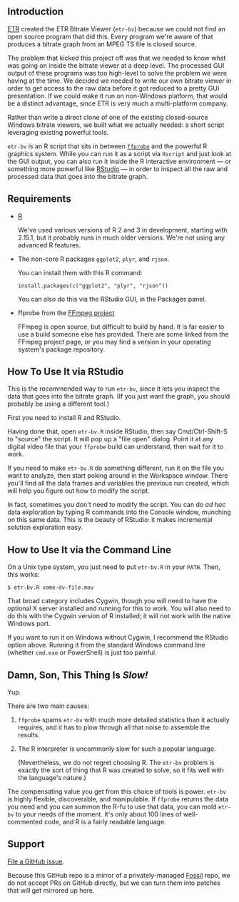 Introduction
----

[ETR](http://etr-usa.com) created the ETR Bitrate Viewer (`etr-bv`) because we could not find an open source program that did this. Every program we're aware of that produces a bitrate graph from an MPEG TS file is closed source.

The problem that kicked this project off was that we needed to know what was going on inside the bitrate viewer at a deep level. The processed GUI output of these programs was too high-level to solve the problem we were having at the time. We decided we needed to write our own bitrate viewer in order to get access to the raw data before it got reduced to a pretty GUI presentation. If we could make it run on non-Windows platform, that would be a distinct advantage, since ETR is very much a multi-platform company.

Rather than write a direct clone of one of the existing closed-source Windows bitrate viewers, we built what we actually needed: a short script leveraging existing powerful tools.

`etr-bv` is an R script that sits in between [`ffprobe`](http://ffmpeg.org/ffprobe.html) and the powerful R graphics system. While you can run it as a script via `Rscript` and just look at the GUI output, you can also run it inside the R interactive environment — or something more powerful like [RStudio](rstudio.org) — in order to inspect all the raw and processed data that goes into the bitrate graph.


Requirements
----

-   [R](http://r-project.org/)

    We've used various versions of R 2 and 3 in development, starting with 2.15.1, but it probably runs in much older versions.  We're not using any advanced R features.

-   The non-core R packages `ggplot2`, `plyr`, and `rjson`.

    You can install them with this R command:

        install.packages(c("ggplot2", "plyr", "rjson"))
    
    You can also do this via the RStudio GUI, in the Packages panel.
    
-   ffprobe from the [FFmpeg project](http://ffmpeg.org/)

    FFmpeg is open source, but difficult to build by hand.  It is far easier to use a build someone else has provided.  There are some linked from the FFmpeg project page, or you may find a version in your operating system's package repository.


How To Use It via RStudio
----
This is the recommended way to run `etr-bv`, since it lets you inspect the data that goes into the bitrate graph. (If you just want the graph, you should probably be using a different tool.)

First you need to install R and RStudio.

Having done that, open `etr-bv.R` inside RStudio, then say Cmd/Ctrl-Shift-S to "source" the script.  It will pop up a "file open" dialog.  Point it at any digital video file that your `ffprobe` build can understand, then wait for it to work.

If you need to make `etr-bv.R` do something different, run it on the file you want to analyze, then start poking around in the Workspace window.  There you'll find all the data frames and variables the previous run created, which will help you figure out how to modify the script.

In fact, sometimes you don't need to modify the script.  You can do _ad hoc_ data exploration by typing R commands into the Console window, munching on this same data.  This is the beauty of RStudio: it makes incremental solution exploration easy.


How to Use It via the Command Line
----
On a Unix type system, you just need to put `etr-bv.R` in your `PATH`. Then, this works:

    $ etr-bv.R some-dv-file.mov

That broad category includes Cygwin, though you will need to have the optional X server installed and running for this to work. You will also need to do this with the Cygwin version of R installed; it will not work with the native Windows port.

If you want to run it on Windows without Cygwin, I recommend the RStudio option above. Running it from the standard Windows command line (whether `cmd.exe` or PowerShell) is just too painful.


Damn, Son, This Thing Is *Slow!*
----

Yup.

There are two main causes:

1.  `ffprobe` spams `etr-bv` with much more detailed statistics than it actually requires, and it has to plow through all that noise to assemble the results.

2.  The R interpreter is uncommonly slow for such a popular language. 

    (Nevertheless, we do not regret choosing R. The `etr-bv` problem is exactly the sort of thing that R was created to solve, so it fits well with the language's nature.)

The compensating value you get from this choice of tools is power. `etr-bv` is highly flexible, discoverable, and manipulable. If `ffprobe` returns the data you need and you can summon the R-fu to use that data, you can mold `etr-bv` to your needs of the moment.  It's only about 100 lines of well-commented code, and R is a fairly readable language.

Support
----
[File a GitHub issue](https://github.com/wyoung/etr-bv/issues).

Because this GitHub repo is a mirror of a privately-managed [Fossil](https://fossil-scm.org) repo, we do not accept PRs on GitHub directly, but we can turn them into patches that will get mirrored up here.
